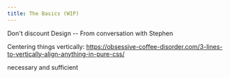 ```yaml
---
title: The Basics (WIP)
---
```



Don't discount Design -- From conversation with Stephen


Centering things vertically: https://obsessive-coffee-disorder.com/3-lines-to-vertically-align-anything-in-pure-css/

necessary and sufficient